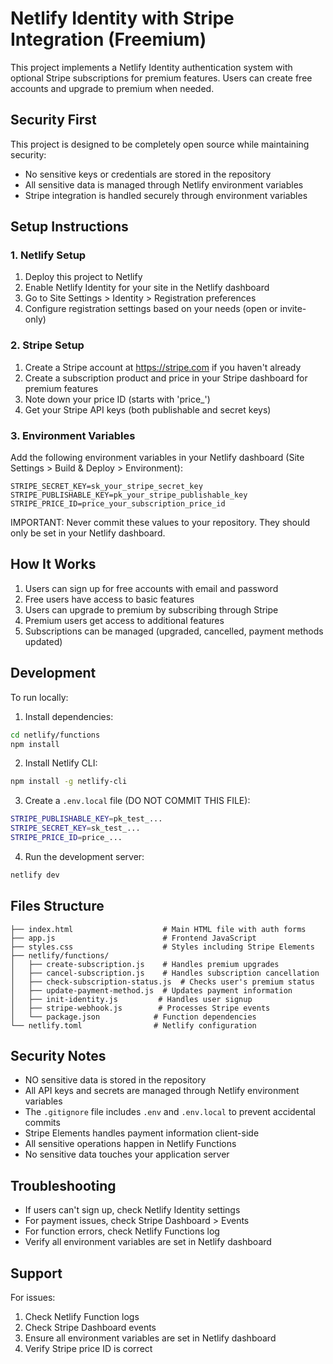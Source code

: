 # Netlify Identity with Stripe Integration (Freemium)

This project implements a Netlify Identity authentication system with optional Stripe subscriptions for premium features. Users can create free accounts and upgrade to premium when needed.

## Security First

This project is designed to be completely open source while maintaining security:
- No sensitive keys or credentials are stored in the repository
- All sensitive data is managed through Netlify environment variables
- Stripe integration is handled securely through environment variables

## Setup Instructions

### 1. Netlify Setup

1. Deploy this project to Netlify
2. Enable Netlify Identity for your site in the Netlify dashboard
3. Go to Site Settings > Identity > Registration preferences
4. Configure registration settings based on your needs (open or invite-only)

### 2. Stripe Setup

1. Create a Stripe account at https://stripe.com if you haven't already
2. Create a subscription product and price in your Stripe dashboard for premium features
3. Note down your price ID (starts with 'price_')
4. Get your Stripe API keys (both publishable and secret keys)

### 3. Environment Variables

Add the following environment variables in your Netlify dashboard (Site Settings > Build & Deploy > Environment):

```
STRIPE_SECRET_KEY=sk_your_stripe_secret_key
STRIPE_PUBLISHABLE_KEY=pk_your_stripe_publishable_key
STRIPE_PRICE_ID=price_your_subscription_price_id
```

IMPORTANT: Never commit these values to your repository. They should only be set in your Netlify dashboard.

## How It Works

1. Users can sign up for free accounts with email and password
2. Free users have access to basic features
3. Users can upgrade to premium by subscribing through Stripe
4. Premium users get access to additional features
5. Subscriptions can be managed (upgraded, cancelled, payment methods updated)

## Development

To run locally:

1. Install dependencies:
```bash
cd netlify/functions
npm install
```

2. Install Netlify CLI:
```bash
npm install -g netlify-cli
```

3. Create a `.env.local` file (DO NOT COMMIT THIS FILE):
```bash
STRIPE_PUBLISHABLE_KEY=pk_test_...
STRIPE_SECRET_KEY=sk_test_...
STRIPE_PRICE_ID=price_...
```

4. Run the development server:
```bash
netlify dev
```

## Files Structure

```
├── index.html                    # Main HTML file with auth forms
├── app.js                        # Frontend JavaScript
├── styles.css                    # Styles including Stripe Elements
├── netlify/functions/
│   ├── create-subscription.js    # Handles premium upgrades
│   ├── cancel-subscription.js    # Handles subscription cancellation
│   ├── check-subscription-status.js  # Checks user's premium status
│   ├── update-payment-method.js  # Updates payment information
│   ├── init-identity.js         # Handles user signup
│   ├── stripe-webhook.js        # Processes Stripe events
│   └── package.json            # Function dependencies
└── netlify.toml                # Netlify configuration
```

## Security Notes

- NO sensitive data is stored in the repository
- All API keys and secrets are managed through Netlify environment variables
- The `.gitignore` file includes `.env` and `.env.local` to prevent accidental commits
- Stripe Elements handles payment information client-side
- All sensitive operations happen in Netlify Functions
- No sensitive data touches your application server

## Troubleshooting

- If users can't sign up, check Netlify Identity settings
- For payment issues, check Stripe Dashboard > Events
- For function errors, check Netlify Functions log
- Verify all environment variables are set in Netlify dashboard

## Support

For issues:
1. Check Netlify Function logs
2. Check Stripe Dashboard events
3. Ensure all environment variables are set in Netlify dashboard
4. Verify Stripe price ID is correct 